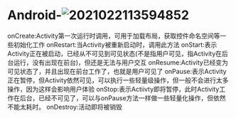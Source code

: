 # Android-![2021022113594852](https://user-images.githubusercontent.com/55912832/200491605-8411f219-940b-435e-aeba-0647024d5a60.jpeg)


onCreate:Activity第一次运行时调用，可用于加载布局，获取控件命名空间等一些初始化工作
onRestart:当Activity被重新启动时，调用此方法
onStart:表示Activity正在被启动，已经从不可见到可见状态(不是指用户可见，指Activity在后台运行，没有出现在前台)，但还是无法与用户交互
onResume:Activity已经变为可见状态了，并且出现在前台工作了，也就是用户可见了
onPause:表示Activity正在暂停，但Activity依然可见，可以执行一些轻量级操作，但一般不会进行太多操作，因为这样会影响用户体验
onStop:表示Actiivty即将暂停，此时Activity工作在后台，已经不可见了，可以与onPause方法一样做一些轻量化操作，但依然不能太耗时。
onDestroy:活动即将被销毁
